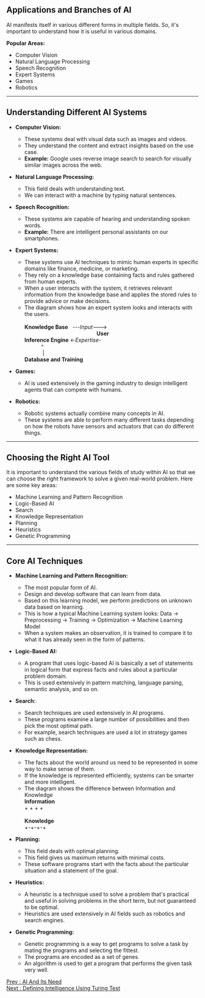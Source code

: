 ## Applications and Branches of AI

AI manifests itself in various different forms in multiple fields. So, it's important to understand how it is useful in various domains.

**Popular Areas:**

* Computer Vision
* Natural Language Processing
* Speech Recognition
* Expert Systems
* Games
* Robotics

---

## Understanding Different AI Systems

* **Computer Vision:**
  * These systems deal with visual data such as images and videos.
  * They understand the content and extract insights based on the use case.
  * **Example:** Google uses reverse image search to search for visually similar images across the web.

* **Natural Language Processing:**
  * This field deals with understanding text.
  * We can interact with a machine by typing natural sentences.

* **Speech Recognition:**
  * These systems are capable of hearing and understanding spoken words.
  * **Example:** There are intelligent personal assistants on our smartphones.

* **Expert Systems:**
  * These systems use AI techniques to mimic human experts in specific domains like finance, medicine, or marketing.
  * They rely on a knowledge base containing facts and rules gathered from human experts.
  * When a user interacts with the system, it retrieves relevant information from the knowledge base and applies the stored rules to provide advice or make decisions.
  * The diagram shows how an expert system looks and interacts with the users.<br><br>
**Knowledge Base**   &nbsp; ---_Input_--->       
&nbsp;&nbsp;&nbsp;&nbsp;&nbsp;&nbsp;&nbsp;&nbsp;&nbsp;&nbsp;&nbsp;&nbsp;&nbsp;&nbsp;&nbsp;&nbsp;&nbsp;&nbsp;&nbsp;&nbsp;&nbsp;&nbsp;&nbsp;&nbsp;&nbsp;&nbsp;&nbsp;&nbsp;&nbsp;&nbsp;&nbsp;&nbsp;&nbsp;&nbsp;&nbsp;&nbsp;&nbsp;&nbsp;&nbsp;&nbsp;&nbsp;&nbsp;&nbsp;&nbsp;&nbsp;&nbsp;&nbsp; **User** <br>
**Inference Engine** <-_Expertise_- <br>
   &nbsp;&nbsp;&nbsp;&nbsp;&nbsp;&nbsp;&nbsp;&nbsp;&nbsp;&nbsp;&nbsp;^   <br>
   &nbsp;&nbsp;&nbsp;&nbsp;&nbsp;&nbsp;&nbsp;&nbsp;&nbsp;&nbsp;&nbsp;&nbsp;|   <br>
**Database and Training** 

* **Games:**
  * AI is used extensively in the gaming industry to design intelligent agents that can compete with humans.

* **Robotics:**
  * Robotic systems actually combine many concepts in AI.
  * These systems are able to perform many different tasks depending on how the robots have sensors and actuators that can do different things.

---

## Choosing the Right AI Tool

It is important to understand the various fields of study within AI so that we can choose the right framework to solve a given real-world problem. Here are some key areas:

* Machine Learning and Pattern Recognition
* Logic-Based AI
* Search
* Knowledge Representation
* Planning
* Heuristics
* Genetic Programming

---

## Core AI Techniques

* **Machine Learning and Pattern Recognition:**
  * The most popular form of AI.
  * Design and develop software that can learn from data.
  * Based on this learning model, we perform predictions on unknown data based on learning.
  * This is how a typical Machine Learning system looks:
Data -> Preprocessing -> Training -> Optimization -> Machine Learning Model
  * When a system makes an observation, it is trained to compare it to what it has already seen in the form of patterns.

* **Logic-Based AI:**
  * A program that uses logic-based AI is basically a set of statements in logical form that express facts and rules about a particular problem domain.
  * This is used extensively in pattern matching, language parsing, semantic analysis, and so on.

* **Search:**
  * Search techniques are used extensively in AI programs.
  * These programs examine a large number of possibilities and then pick the most optimal path.
  * For example, search techniques are used a lot in strategy games such as chess.

* **Knowledge Representation:**
  * The facts about the world around us need to be represented in some way to make sense of them.
  * If the knowledge is represented efficiently, systems can be smarter and more intelligent.
  * The diagram shows the difference between Information and Knowledge
    <br> **Information**
    <br> + + + + 
    <br> <br> **Knowledge**
    <br>    +-+-+-+

* **Planning:**
  * This field deals with optimal planning.
  * This field gives us maximum returns with minimal costs.
  * These software programs start with the facts about the particular situation and a statement of the goal.

* **Heuristics:**
  * A heuristic is a technique used to solve a problem that's practical and useful in solving problems in the short term, but not guaranteed to be optimal.
  * Heuristics are used extensively in AI fields such as robotics and search engines.

* **Genetic Programming:**
  * Genetic programming is a way to get programs to solve a task by mating the programs and selecting the fittest.
  * The programs are encoded as a set of genes.
  * An algorithm is used to get a program that performs the given task very well.

[Prev : AI And Its Need](https://github.com/Kanishka-Ahuja/StudyMaterial/wiki/AI-And-Its-Need) 
<br>
[Next : Defining Intelligence Using Turing Test](https://github.com/Kanishka-Ahuja/StudyMaterial/wiki/Defining-Intelligence-Using-Turing-Test)
